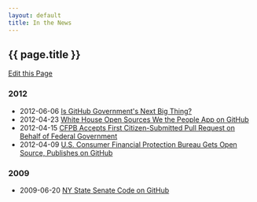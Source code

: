 ```yaml
---
layout: default
title: In the News
---
```


<h2>{{ page.title }}</h2>

<a class="btn btn-mini pull-right forkModalTrigger" href="https://github.com/lukecharde/govgit">Edit this Page</a>

### 2012

* 2012-06-06 [Is GitHub Government's Next Big Thing?](http://fedscoop.com/is-github-governments-next-big-thing/)
* 2012-04-23 [White House Open Sources We the People App on GitHub](http://gigaom.com/cloud/white-house-open-sources-we-the-people-petition-app/)
* 2012-04-15 [CFPB Accepts First Citizen-Submitted Pull Request on Behalf of Federal Government](http://ben.balter.com/2012/04/15/cfpb-accepts-first-citizen-submitted-pull-request-on-behalf-of-federal-government/)
* 2012-04-09 [U.S. Consumer Financial Protection Bureau Gets Open Source, Publishes on GitHub](http://techcrunch.com/2012/04/09/u-s-consumer-financial-protection-bureau-gets-open-source-publishes-on-github/) 	

### 2009
* 2009-06-20 [NY State Senate Code on GitHub](https://github.com/blog/447-ny-state-senate-code-on-github)



